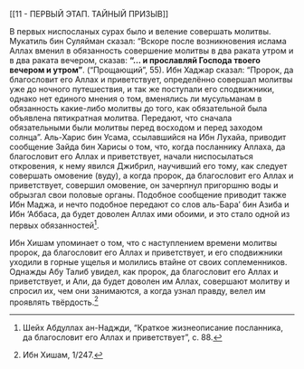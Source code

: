 [[11 - ПЕРВЫЙ ЭТАП. ТАЙНЫЙ ПРИЗЫВ]]

В первых ниспосланых сурах было и веление совершать молитвы. Мукатиль бин Суляйман сказал: “Вскоре после возникновения ислама Аллах вменил в обязанность совершение молитвы в два раката утром и в два раката вечером, сказав: **“… и прославляй Господа твоего вечером и утром”**. (“Прощающий”, 55). Ибн Хаджар сказал: “Пророк, да благословит его Аллах и приветствует, определённо совершал молитвы уже до ночного путешествия, и так же поступали его сподвижники, однако нет единого мнения о том, вменялись ли мусульманам в обязанность какие-либо молитвы до того, как обязательной была объявлена пятикратная молитва. Передают, что сначала обязательными были молитвы перед восходом и перед заходом солнца”. Аль-Харис бин Усама, ссылавшийся на Ибн Лухайа, приводит сообщение Зайда бин Харисы о том, что, когда посланнику Аллаха, да благословит его Аллах и приветствует, начали ниспосылаться откровения, к нему явился Джибрил, научивший его тому, как следует совершать омовение (вуду), а когда пророк, да благословит его Аллах и приветствует, совершил омовение, он зачерпнул пригоршню воды и обрызгал свои половые органы. Подобное сообщение приводит также Ибн Маджа, и нечто подобное передают со слов аль-Бара’ бин Азиба и Ибн ‘Аббаса, да будет доволен Аллах ими обоими, и это стало одной из первых обязанностей[^1].

Ибн Хишам упоминает о том, что с наступлением времени молитвы пророк, да благословит его Аллах и приветствует, и его сподвижники уходили в горные ущелья и молились втайне от своих соплеменников. Однажды Абу Талиб увидел, как пророк, да благословит его Аллах и приветствует, и Али, да будет доволен им Аллах, совершают молитву и спросил их, чем они занимаются, а когда узнал правду, велел им проявлять твёрдость.[^2]

[^1]: Шейх Абдуллах ан-Наджди, “Краткое жизнеописание посланника, да благословит его Аллах и приветствует”, с. 88.

[^2]: Ибн Хишам, 1/247.

